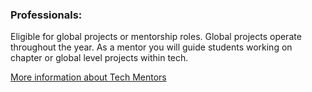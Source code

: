 <h3 class="text-2xl">Professionals:</h3>
<p class="relative">Eligible for global projects or mentorship roles. Global projects operate throughout the year. As a mentor you will guide students working on chapter or global level projects within tech.</p>
<a class="font-bold hover:text-white hover:underline" href="/mentor"><div class="relative text-center text-white align-bottom m-auto rounded-md bg-blue-900 leading-7">More information about Tech Mentors</div></a>
